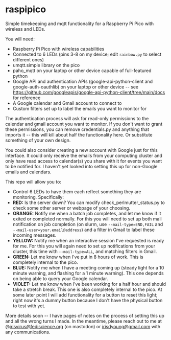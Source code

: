 # raspipico
Simple timekeeping and mqtt functionality for a Raspberry Pi Pico with wireless and LEDs.

You will need:

- Raspberry Pi Pico with wireless capabilities
- Connected to 6 LEDs (pins 3-8 on my device; edit `rainbow.py` to select different ones)
- umqtt.simple library on the pico
- paho_mqtt on your laptop or other device capable of full-featured python
- Google API and authentication APIs (google-api-python-client and google-auth-oauthlib) on your laptop or other device -- see https://github.com/googleapis/google-api-python-client/tree/main/docs for reference
- A Google calendar and Gmail account to connect to
- Custom filters set up to label the emails you want to monitor for

The authentication process will ask for read-only permissions to the calendar and gmail account you want to monitor. If you don't want to grant these permissions, you can remove credentials.py and anything that imports it -- this will kill about half the functionality here. Or substitute something of your own design. 

You could also consider creating a new account with Google just for this interface. It could only receive the emails from your computing cluster and only have read access to calendar(s) you share with it for events you want to be notified for. I haven't yet looked into setting this up for non-Google emails and calendars.

This repo will allow you to:

- Control 6 LEDs to have them each reflect something they are monitoring. Specifically:
- **RED:** Is the server down? You can modify check_perlmutter_status.py to check some other server or webpage of your choosing.
- **ORANGE:** Notify me when a batch job completes, and let me know if it exited or completed normally. For this you will need to set up both mail notification on job completion (on slurm, use `--mail-type=END,FAIL` and `--mail-user=your.email@address`) and a filter in Gmail to label these incoming messages.
- **YELLOW:** Notify me when an interactive session I've requested is ready for me. For this you will again need to set up notifications from your cluster, this time with `--mail-type=ALL`, and matching filters in Gmail.
- **GREEN:** Let me know when I've put in 8 hours of work. This is completely internal to the pico. 
- **BLUE:** Notify me when I have a meeting coming up (steady light for a 10 minute warning, and flashing for a 1 minute warning). This one depends on being able to query your Google calendar.
- **VIOLET:** Let me know when I've been working for a half hour and should take a stretch break. This one is also completely internal to the pico. At some later point I will add functionality for a button to reset this light; right now it's a dummy button because I don't have the physical button to test with yet.

More details soon -- I have pages of notes on the process of setting this up and all the wrong turns I made. In the meantime, please reach out to me at @irisvirus@fediscience.org (on mastodon) or irisdyoung@gmail.com with any communications.
